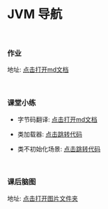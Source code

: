 # JVM 导航

<br>

### 作业
地址: [点击打开md文档](https://github.com/Tureen/grow/blob/main/1_JVM/doc/work.md)

<br>

### 课堂小练 
- 字节码翻译: [点击打开md文档](https://github.com/Tureen/grow/blob/main/1_JVM/doc/bytecode.md)

- 类加载器: [点击跳转代码](https://github.com/Tureen/grow/tree/main/1_JVM/src/main/java/club/tulane/jvm/classloader)

- 类不初始化场景: [点击跳转代码](https://github.com/Tureen/grow/tree/main/1_JVM/src/main/java/club/tulane/jvm/uninit)

<br>

### 课后脑图
地址: [点击打开图片文件夹](https://github.com/Tureen/grow/tree/main/1_JVM/doc/xmind)

